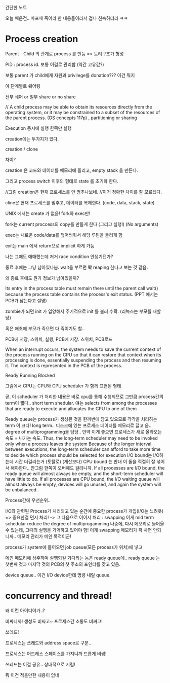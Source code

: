 간단한 노트

오늘 배운건.. 마프때 죽어라 한 내용들이라서 겁나 친숙하더라 ㅋㅋ

# Process creation

Parent - Child 의 관계로 process 를 만듬 => 트리구조가 형성

PID : process id. 보통 이걸로 관리함 (약간 고유값?)

보통 parent 가 child에게 자원과 privilege를 donation??? 이건 뭐지

아 단계별로 쉐어링

전부 쉐어 or 일부 share or no share

// A child process may be able to obtain its resources directly from the operating system, or it may be constrained to a subset of the resources of the parent process. (OS concepts 117p) , partitioning or sharing

Execution
동시에 실행
한쪽만 실행

creation에는 두가지가 있다.

creation / clone

차이? 

creation 은 코드와 데이터를 메모리에 올리고, empty stack 을 만든다.

그리고 process switch 이후의 형태로 state 를 초기화 한다.

//그럼 creation은 현재 프로세스를 안 멈추나보네.
//이거 정확한 차이를 잘 모르겠다.

cline은 현재 프로세스를 멈추고, 데이터를 복제한다. (code, data, stack, state)

UNIX 에서는 create 가 없음!
fork와 exec만!

fork는 current proccess의 copy를 만들게 한다 (그리고 실행!) (No arguments)

exec는 새로운 code/data를 덮어씌워서 해당 루틴을 돌리게 함

exit는 main 에서 return으로 implicit 하게 가능

나는 그때도 애매했는데 저거 race condition 안생기던가?

종료 후에는 그냥 남아있나봄. wait을 부르면 쫙 reaping 한다고 보는 것 같음.

왜 종료 후에도 뭔가 정보가 남아있을까?

Its entry in the process table must remain there until the parent call wait() because the process table contains the process's exit status. (PPT 에서는 PCB가 남는다고 설명)

zombie가 되면 init 가 입양해서 주기적으로 init 를 불러 수확. (리눅스는 부모를 재할당)

혹은 애초에 부모가 죽으면 다 죽이기도 함..

PCB에 저장, 스위치, 실행, PCB에 저장. 스위치, PCB로드

When an interrupt occurs, the system needs to save the current context of the process running on the CPU so that
it can restore that context when its processing is done, essentially suspending the process and then resuming it. The context is represented in the PCB of the process.

Ready Running Blocked


그림에서 CPU는 CPU와 CPU scheduler 가 함께 표현된 형태

곧, 이 scheduler 가 처리한 내용은 바로 cpu를 통해 수행되므로 그만큼 process간의 term이 짧다.. short term shedular.
얘는 selects from among the processes that are ready to execute and allocates the CPU to one of them

Ready queue는 process가 생성된 것을 한꺼번에 담고 있으므로 각각을 처리하는 term 이 크다! long term.. 
디스크에 있는 프로세스 데이터를 메모리로 끌고 옴..
degree of multiprogramming을 담당..
만약 이게 좋으면 프로세스가 새로 올라오는 속도 = 나가는 속도.
Thus, the long-term scheduler may need to be invoked only when a process leaves the system
Because of the longer interval between executions, the long-term scheduler can afford to take more time to decide
which process should be selected for execution
I/O bound는 I/O하는데 시간 더걸리는거 (토탈로) (계산보다)
CPU bound 는 반대
이 둘을 적절히 잘 섞어서 해야한다.. 안그럼 한쪽이 오버헤드 걸리니까.
If all processes are I/O bound, the ready queue will
almost always be empty, and the short-term scheduler will have little to do.
If all processes are CPU bound, the I/O waiting queue will almost always be
empty, devices will go unused, and again the system will be unbalanced.

Process간에 우선순위..

I/O와 관련된 Process가 처리되고 있는 순간에 중요한 process가 개입(I/O는 느려욧) => 중요한걸 먼저 처리! -> 그 다음으로 이어서 처리 : swapping
이게 mid term schedular
reduce the degree of multiprogamming
나중에, 다시 메모리로 들어올 수 있는데, 그때의 실행을 기억하고 있어야 함! 이게 swapping
메모리가 꽉 차면 안되니까.. 메모리 관리가 메인 목적이군!

process가 system에 들어오면
job queue(모든 process가 위치)에 넣고

메인 메모리에 상주하며 실행되길 기다리는 놈은 ready queue에..
ready queue 는 첫번째 것과 마지막 것의 PCB의 첫 주소의 포인터를 갖고 있음.

device queue.. 이건 I/O device한테 명령 내릴 queue.

# concurrency and thread!

왜 이런 아이디어가..?

비싸니까!
생성도 비싸고~ 프로세스간 소통도 비싸고!

쓰레드!

프로세스는 쓰레드와 address space로 구분..

프로세스는 어드레스 스페이스를 가지니까 드릅게 비쌈!

쓰레드는 이걸 공유.. 상대적으로 저렴!

뭐 이건 적을만한 내용이 없네